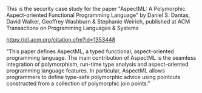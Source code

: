 This is the security case study for the paper "AspectML: A Polymorphic Aspect-oriented Functional Programming Language" by Daniel S. Dantas, David Walker, Geoffrey Washburn & Stephanie Weirich, published at ACM Transactions on Programming Languages & Systems

https://dl.acm.org/citation.cfm?id=1353448

"This paper defines AspectML, a typed functional, aspect-oriented programming language. The main contribution of AspectML is the seamless integration of polymorphism, run-time type analysis and aspect-oriented programming language features. In particular, AspectML allows programmers to define type-safe polymorphic advice using pointcuts constructed from a collection of polymorphic join points."

